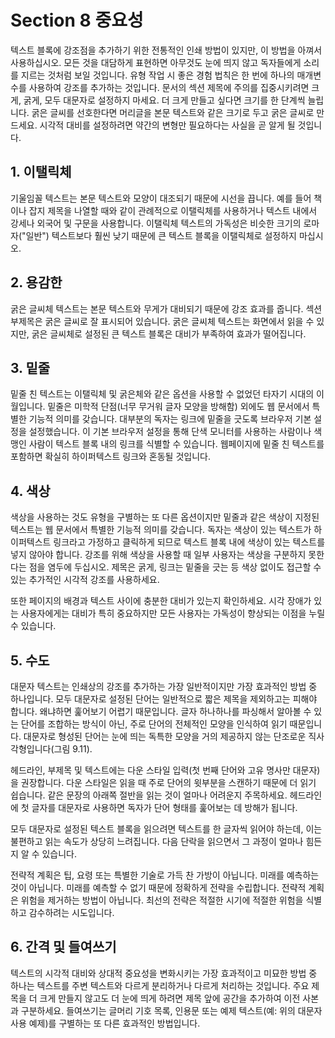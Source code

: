 # Section 8 중요성

텍스트 블록에 강조점을 추가하기 위한 전통적인 인쇄 방법이 있지만, 이 방법을 아껴서 사용하십시오. 모든 것을 대담하게 표현하면 아무것도 눈에 띄지 않고 독자들에게 소리를 지르는 것처럼 보일 것입니다. 유형 작업 시 좋은 경험 법칙은 한 번에 하나의 매개변수를 사용하여 강조를 추가하는 것입니다. 문서의 섹션 제목에 주의를 집중시키려면 크게, 굵게, 모두 대문자로 설정하지 마세요. 더 크게 만들고 싶다면 크기를 한 단계씩 늘립니다. 굵은 글씨를 선호한다면 머리글을 본문 텍스트와 같은 크기로 두고 굵은 글씨로 만드세요. 시각적 대비를 설정하려면 약간의 변형만 필요하다는 사실을 곧 알게 될 것입니다.

## 1. 이탤릭체

기울임꼴 텍스트는 본문 텍스트와 모양이 대조되기 때문에 시선을 끕니다. 예를 들어 책이나 잡지 제목을 나열할 때와 같이 관례적으로 이탤릭체를 사용하거나 텍스트 내에서 강세나 외국어 및 구문을 사용합니다. 이탤릭체 텍스트의 가독성은 비슷한 크기의 로마자("일반") 텍스트보다 훨씬 낮기 때문에 큰 텍스트 블록을 이탤릭체로 설정하지 마십시오.

## 2. 용감한

굵은 글씨체 텍스트는 본문 텍스트와 무게가 대비되기 때문에 강조 효과를 줍니다. 섹션 부제목은 굵은 글씨로 잘 표시되어 있습니다. 굵은 글씨체 텍스트는 화면에서 읽을 수 있지만, 굵은 글씨체로 설정된 큰 텍스트 블록은 대비가 부족하여 효과가 떨어집니다.

## 3. 밑줄

밑줄 친 텍스트는 이탤릭체 및 굵은체와 같은 옵션을 사용할 수 없었던 타자기 시대의 이월입니다. 밑줄은 미학적 단점(너무 무거워 글자 모양을 방해함) 외에도 웹 문서에서 특별한 기능적 의미를 갖습니다. 대부분의 독자는 링크에 밑줄을 긋도록 브라우저 기본 설정을 설정했습니다. 이 기본 브라우저 설정을 통해 단색 모니터를 사용하는 사람이나 색맹인 사람이 텍스트 블록 내의 링크를 식별할 수 있습니다. 웹페이지에 밑줄 친 텍스트를 포함하면 확실히 하이퍼텍스트 링크와 혼동될 것입니다.

## 4. 색상

색상을 사용하는 것도 유형을 구별하는 또 다른 옵션이지만 밑줄과 같은 색상이 지정된 텍스트는 웹 문서에서 특별한 기능적 의미를 갖습니다. 독자는 색상이 있는 텍스트가 하이퍼텍스트 링크라고 가정하고 클릭하게 되므로 텍스트 블록 내에 색상이 있는 텍스트를 넣지 않아야 합니다. 강조를 위해 색상을 사용할 때 일부 사용자는 색상을 구분하지 못한다는 점을 염두에 두십시오. 제목은 굵게, 링크는 밑줄을 긋는 등 색상 없이도 접근할 수 있는 추가적인 시각적 강조를 사용하세요.

또한 페이지의 배경과 텍스트 사이에 충분한 대비가 있는지 확인하세요. 시각 장애가 있는 사용자에게는 대비가 특히 중요하지만 모든 사용자는 가독성이 향상되는 이점을 누릴 수 있습니다.

## 5. 수도

대문자 텍스트는 인쇄상의 강조를 추가하는 가장 일반적이지만 가장 효과적인 방법 중 하나입니다. 모두 대문자로 설정된 단어는 일반적으로 짧은 제목을 제외하고는 피해야 합니다. 왜냐하면 훑어보기 어렵기 때문입니다. 글자 하나하나를 파싱해서 알아볼 수 있는 단어를 조합하는 방식이 아닌, 주로 단어의 전체적인 모양을 인식하여 읽기 때문입니다. 대문자로 형성된 단어는 눈에 띄는 독특한 모양을 거의 제공하지 않는 단조로운 직사각형입니다(그림 9.11).

헤드라인, 부제목 및 텍스트에는 다운 스타일 입력(첫 번째 단어와 고유 명사만 대문자)을 권장합니다. 다운 스타일은 읽을 때 주로 단어의 윗부분을 스캔하기 때문에 더 읽기 쉽습니다. 같은 문장의 아래쪽 절반을 읽는 것이 얼마나 어려운지 주목하세요. 헤드라인에 첫 글자를 대문자로 사용하면 독자가 단어 형태를 훑어보는 데 방해가 됩니다.

모두 대문자로 설정된 텍스트 블록을 읽으려면 텍스트를 한 글자씩 읽어야 하는데, 이는 불편하고 읽는 속도가 상당히 느려집니다. 다음 단락을 읽으면서 그 과정이 얼마나 힘든지 알 수 있습니다.

전략적 계획은 팁, 요령 또는 특별한 기술로 가득 찬 가방이 아닙니다. 미래를 예측하는 것이 아닙니다. 미래를 예측할 수 없기 때문에 정확하게 전략을 수립합니다. 전략적 계획은 위험을 제거하는 방법이 아닙니다. 최선의 전략은 적절한 시기에 적절한 위험을 식별하고 감수하려는 시도입니다.

## 6. 간격 및 들여쓰기

텍스트의 시각적 대비와 상대적 중요성을 변화시키는 가장 효과적이고 미묘한 방법 중 하나는 텍스트를 주변 텍스트와 다르게 분리하거나 다르게 처리하는 것입니다. 주요 제목을 더 크게 만들지 않고도 더 눈에 띄게 하려면 제목 앞에 공간을 추가하여 이전 사본과 구분하세요. 들여쓰기는 글머리 기호 목록, 인용문 또는 예제 텍스트(예: 위의 대문자 사용 예제)를 구별하는 또 다른 효과적인 방법입니다.
